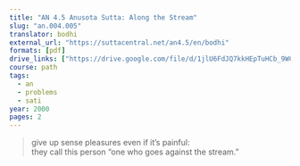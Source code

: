 ```yaml
---
title: "AN 4.5 Anusota Sutta: Along the Stream"
slug: "an.004.005"
translator: bodhi
external_url: "https://suttacentral.net/an4.5/en/bodhi"
formats: [pdf]
drive_links: ["https://drive.google.com/file/d/1jlU6FdJQ7kkHEpTuHCb_9WCs32urKz1B/view?usp=drivesdk"]
course: path
tags:
  - an
  - problems
  - sati
year: 2000
pages: 2
---
```


> give up sense pleasures even if it’s painful:  
they call this person “one who goes against the stream.”
